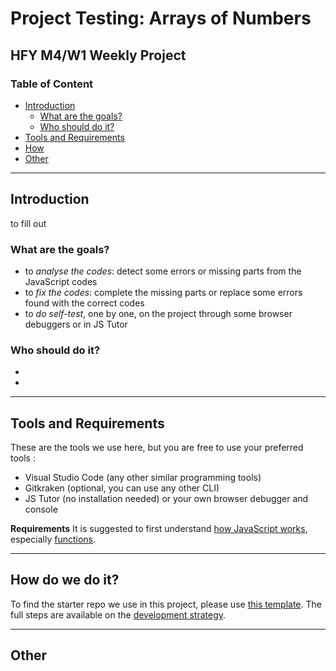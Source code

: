 # Project Testing: Arrays of Numbers
## HFY M4/W1 Weekly Project

### Table of Content
* [Introduction](#introduction)
  * [What are the goals?](#what-are-the-goals?)
  * [Who should do it?](#who-should-do-it?)
* [Tools and Requirements](#tools-and-requirements)
* [How](#how)
* [Other](#other)

---

## Introduction
to fill out
  
 

### What are the goals?
* to _analyse the codes_: detect some errors or missing parts from the JavaScript codes
* to _fix the codes_: complete the missing parts or replace some errors found with the correct codes
* to _do self-test_, one by one, on the project through some browser debuggers or in JS Tutor 

### Who should do it?
* 
* 

---

## Tools and Requirements
These are the tools we use here, but you are free to use your preferred tools :
* Visual Studio Code (any other similar programming tools)
* Gitkraken (optional, you can use any other CLI)
* JS Tutor (no installation needed) or your own browser debugger and console

**Requirements** It is suggested to first understand [how JavaScript works](https://javascript.info/first-steps), especially [functions](https://javascript.info/function-basics).

---

## How do we do it?
To find the starter repo we use in this project, please use [this template](https://github.com/HackYourFutureBelgium/debugging-project-week-1). The full steps are available on the [development strategy](development-strategy.md).

---

## Other
